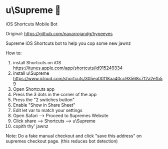 # u\Supreme 🐶
iOS Shortcuts Mobile Bot

Original: https://github.com/navarrojandg/hypeeyes

Supreme iOS Shortcuts bot to help you cop some new jawnz

How to:

1) install Shortcuts on iOS https://itunes.apple.com/app/shortcuts/id915249334
2) install u\Supreme https://www.icloud.com/shortcuts/305ea00f18aa40cc93568c7f2a2efb59
3) Open Shortcuts app
4) Press the 3 dots in the corner of the app
5) Press the "2 switches button" 
6) Enable "Show in Share Sheet"
7) Edit let var to match your settings
8) Open Safari --> Proceed to Supremes Website
9) Click share --> Shortcuts --> u\Supreme
10) copith thy' jawnz

Note: Do a fake manual checkout and click "save this address" on supremes checkout page. (this reduces bot detection)
